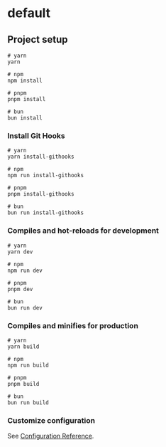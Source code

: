 # default

## Project setup

```
# yarn
yarn

# npm
npm install

# pnpm
pnpm install

# bun
bun install
```

### Install Git Hooks

```
# yarn
yarn install-githooks

# npm
npm run install-githooks

# pnpm
pnpm install-githooks

# bun
bun run install-githooks
```

### Compiles and hot-reloads for development

```
# yarn
yarn dev

# npm
npm run dev

# pnpm
pnpm dev

# bun
bun run dev
```

### Compiles and minifies for production

```
# yarn
yarn build

# npm
npm run build

# pnpm
pnpm build

# bun
bun run build
```

### Customize configuration

See [Configuration Reference](https://vitejs.dev/config/).
